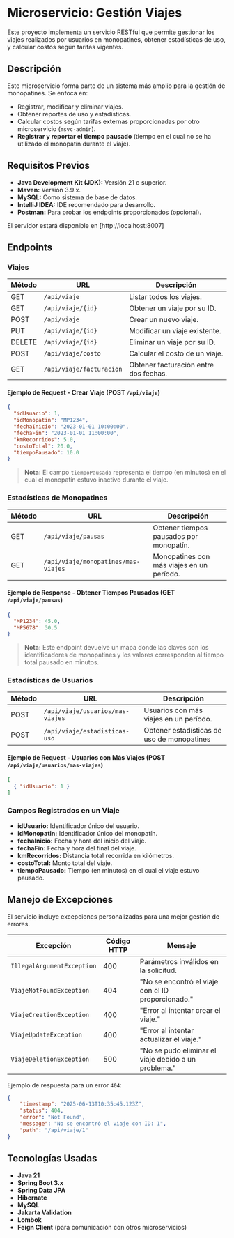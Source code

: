 # Microservicio: Gestión Viajes
Este proyecto implementa un servicio RESTful que permite gestionar los viajes realizados por usuarios en monopatines, obtener estadísticas de uso, y calcular costos según tarifas vigentes.
## Descripción
Este microservicio forma parte de un sistema más amplio para la gestión de monopatines. Se enfoca en:
- Registrar, modificar y eliminar viajes.
- Obtener reportes de uso y estadísticas.
- Calcular costos según tarifas externas proporcionadas por otro microservicio (`msvc-admin`).
- **Registrar y reportar el tiempo pausado** (tiempo en el cual no se ha utilizado el monopatín durante el viaje).

## Requisitos Previos
- **Java Development Kit (JDK):** Versión 21 o superior.
- **Maven:** Versión 3.9.x.
- **MySQL:** Como sistema de base de datos.
- **IntelliJ IDEA:** IDE recomendado para desarrollo.
- **Postman:** Para probar los endpoints proporcionados (opcional).

El servidor estará disponible en [http://localhost:8007]
## Endpoints
### Viajes

| Método | URL | Descripción |
| --- | --- | --- |
| GET | `/api/viaje` | Listar todos los viajes. |
| GET | `/api/viaje/{id}` | Obtener un viaje por su ID. |
| POST | `/api/viaje` | Crear un nuevo viaje. |
| PUT | `/api/viaje/{id}` | Modificar un viaje existente. |
| DELETE | `/api/viaje/{id}` | Eliminar un viaje por su ID. |
| POST | `/api/viaje/costo` | Calcular el costo de un viaje. |
| GET | `/api/viaje/facturacion` | Obtener facturación entre dos fechas. |
#### Ejemplo de Request - Crear Viaje (POST `/api/viaje`)
``` json
{
  "idUsuario": 1,
  "idMonopatin": "MP1234",
  "fechaInicio": "2023-01-01 10:00:00",
  "fechaFin": "2023-01-01 11:00:00",
  "kmRecorridos": 5.0,
  "costoTotal": 20.0,
  "tiempoPausado": 10.0
}
```
> **Nota:** El campo `tiempoPausado` representa el tiempo (en minutos) en el cual el monopatín estuvo inactivo durante el viaje.
> 

### Estadísticas de Monopatines

| Método | URL | Descripción |
| --- | --- | --- |
| GET | `/api/viaje/pausas` | Obtener tiempos pausados por monopatín. |
| GET | `/api/viaje/monopatines/mas-viajes` | Monopatines con más viajes en un período. |
#### Ejemplo de Response - Obtener Tiempos Pausados (GET `/api/viaje/pausas`)
``` json
{
  "MP1234": 45.0,
  "MP5678": 30.5
}
```
> **Nota:** Este endpoint devuelve un mapa donde las claves son los identificadores de monopatines y los valores corresponden al tiempo total pausado en minutos.
> 

### Estadísticas de Usuarios

| Método | URL | Descripción |
| --- | --- | --- |
| POST | `/api/viaje/usuarios/mas-viajes` | Usuarios con más viajes en un período. |
| POST | `/api/viaje/estadisticas-uso` | Obtener estadísticas de uso de monopatines |
#### Ejemplo de Request - Usuarios con Más Viajes (POST `/api/viaje/usuarios/mas-viajes`)
``` json
[
  { "idUsuario": 1 }
]
```
### Campos Registrados en un Viaje
- **idUsuario:** Identificador único del usuario.
- **idMonopatin:** Identificador único del monopatín.
- **fechaInicio:** Fecha y hora del inicio del viaje.
- **fechaFin:** Fecha y hora del final del viaje.
- **kmRecorridos:** Distancia total recorrida en kilómetros.
- **costoTotal:** Monto total del viaje.
- **tiempoPausado:** Tiempo (en minutos) en el cual el viaje estuvo pausado.

## Manejo de Excepciones
El servicio incluye excepciones personalizadas para una mejor gestión de errores.

| Excepción | Código HTTP | Mensaje |
| --- | --- | --- |
| `IllegalArgumentException` | 400 | Parámetros inválidos en la solicitud. |
| `ViajeNotFoundException` | 404 | "No se encontró el viaje con el ID proporcionado." |
| `ViajeCreationException` | 400 | "Error al intentar crear el viaje." |
| `ViajeUpdateException` | 400 | "Error al intentar actualizar el viaje." |
| `ViajeDeletionException` | 500 | "No se pudo eliminar el viaje debido a un problema." |
Ejemplo de respuesta para un error `404`:
``` json
{
    "timestamp": "2025-06-13T10:35:45.123Z",
    "status": 404,
    "error": "Not Found",
    "message": "No se encontró el viaje con ID: 1",
    "path": "/api/viaje/1"
}
```
## Tecnologías Usadas
- **Java 21**
- **Spring Boot 3.x**
- **Spring Data JPA**
- **Hibernate**
- **MySQL**
- **Jakarta Validation**
- **Lombok**
- **Feign Client** (para comunicación con otros microservicios)
